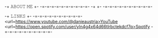 -+ 𝙰𝙱𝙾𝚄𝚃 𝙼𝙴 +-
-=-=-=-=-=-=-=-=-=-=-
-+ <My name is Daniel and I am a beginner Web App Developer> +-
-=-=-=-=-=-=-=-=-=-=-

-+ 𝙻𝙸𝙽𝙺𝚂 +-
-=-=-=-=-=-=-=-=-=-=-
<url=https://www.youtube.com/@danieaustria>YouTube</url>
<url=https://open.spotify.com/user/yln4g4x64d66tlrbctekdcf7q>Spotify</url>
-=-=-=-=-=-=-=-=-=-=-
  
<!---
Danieeeeeel/Danieeeeeel is a ✨ special ✨ repository because its `README.md` (this file) appears on your GitHub profile.
You can click the Preview link to take a look at your changes.
--->
